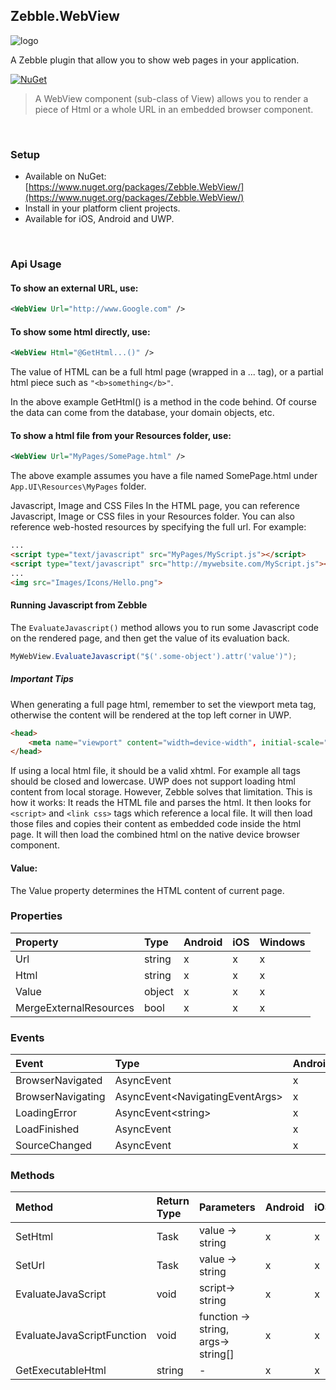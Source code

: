 [logo]: https://raw.githubusercontent.com/Geeksltd/Zebble.WebView/master/Shared/Icon.png "Zebble.WebView"


## Zebble.WebView

![logo]

A Zebble plugin that allow you to show web pages in your application.


[![NuGet](https://img.shields.io/nuget/v/Zebble.WebView.svg?label=NuGet)](https://www.nuget.org/packages/Zebble.WebView/)

> A WebView component (sub-class of View) allows you to render a piece of Html or a whole URL in an embedded browser component.

<br>


### Setup
* Available on NuGet: [https://www.nuget.org/packages/Zebble.WebView/](https://www.nuget.org/packages/Zebble.WebView/)
* Install in your platform client projects.
* Available for iOS, Android and UWP.
<br>


### Api Usage

#### To show an external URL, use:
```xml
<WebView Url="http://www.Google.com" />
```
#### To show some html directly, use:
```xml
<WebView Html="@GetHtml...()" />
```
The value of HTML can be a full html page (wrapped in a <html>...</html> tag), or a partial html piece such as  `"<b>something</b>"`.

In the above example GetHtml() is a method in the code behind. Of course the data can come from the database, your domain objects, etc. 

#### To show a html file from your Resources folder, use:
```xml
<WebView Url="MyPages/SomePage.html" />
```
The above example assumes you have a file named SomePage.html under `App.UI\Resources\MyPages` folder.

Javascript, Image and CSS Files
In the HTML page, you can reference Javascript, Image or CSS files in your Resources folder.
You can also reference web-hosted resources by specifying the full url. For example:
```html
...
<script type="text/javascript" src="MyPages/MyScript.js"></script>
<script type="text/javascript" src="http://mywebsite.com/MyScript.js"></script>
...
<img src="Images/Icons/Hello.png">
```
#### Running Javascript from Zebble
The `EvaluateJavascript()` method allows you to run some Javascript code on the rendered page, and then get the value of its evaluation back.
```csharp
MyWebView.EvaluateJavascript("$('.some-object').attr('value')");
```
##### Important Tips
When generating a full page html, remember to set the viewport meta tag, otherwise the content will be rendered at the top left corner in UWP.
```html
<head>
    <meta name="viewport" content="width=device-width", initial-scale="1">
</head>
```
If using a local html file, it should be a valid xhtml. For example all tags should be closed and lowercase.
UWP does not support loading html content from local storage. However, Zebble solves that limitation. This is how it works:
It reads the HTML file and parses the html.
It then looks for `<script>` and `<link css>` tags which reference a local file.
It will then load those files and copies their content as embedded code inside the html page.
It will then load the combined html on the native device browser component.
#### Value:
The Value property determines the HTML content of current page.

### Properties
| Property     | Type         | Android | iOS | Windows |
| :----------- | :----------- | :------ | :-- | :------ |
| Url            | string           | x       | x   | x       |
| Html            | string           | x       | x   | x       |
| Value            | object           | x       | x   | x       |
| MergeExternalResources            | bool           | x       | x   | x       |


### Events
| Event             | Type                                          | Android | iOS | Windows |
| :-----------      | :-----------                                  | :------ | :-- | :------ |
| BrowserNavigated               | AsyncEvent    | x       | x   | x       |
| BrowserNavigating              | AsyncEvent<NavigatingEventArgs&gt;    | x       | x   | x       |
| LoadingError              | AsyncEvent<string&gt;    | x       | x   | x       |
| LoadFinished              | AsyncEvent    | x       | x   | x       |
| SourceChanged              | AsyncEvent    | x       | x   | x       |

### Methods
| Method       | Return Type  | Parameters                          | Android | iOS | Windows |
| :----------- | :----------- | :-----------                        | :------ | :-- | :------ |
| SetHtml         | Task| value -> string| x       | x   | x       |
| SetUrl         | Task| value -> string| x       | x   | x       |
| EvaluateJavaScript         | void| script-> string| x       | x   | x       |
| EvaluateJavaScriptFunction         | void| function -> string, args-> string[]| x       | x   | x       |
| GetExecutableHtml         | string| -| x       | x   | x       |
